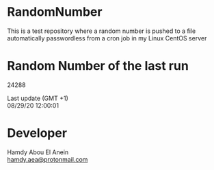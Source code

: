 # RandomNumber    
This is a test repository where a random number is pushed to a file automatically passwordless from a cron job in my Linux CentOS server    
# Random Number of the last run   
24288
      
Last update (GMT +1)    
08/29/20 12:00:01
# Developer    
Hamdy Abou El Anein   
hamdy.aea@protonmail.com
